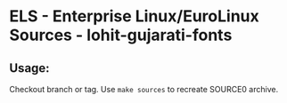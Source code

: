 # ELS - Enterprise Linux/EuroLinux Sources - lohit-gujarati-fonts
 
## Usage:
  Checkout branch or tag. Use `make sources` to recreate  SOURCE0 archive.

